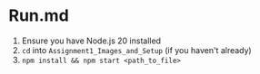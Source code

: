 # Run.md

1. Ensure you have Node.js 20 installed
2. `cd` into `Assignment1_Images_and_Setup` (if you haven't already)
3. `npm install && npm start <path_to_file>`
